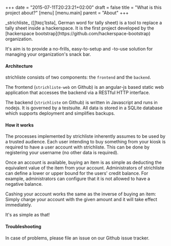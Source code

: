 +++
date = "2015-07-11T20:23:21+02:00"
draft = false
title = "What is this project about?"
[menu]
  [menu.main]
    parent = "About"
+++

<quote>
_strichliste_ ([ʃtʀɪçˈlɪstə], German word for tally sheet) is a tool to replace
a tally sheet inside a hackerspace. It is the first project developed by the
[hackerspace bootstrap](https://github.com/hackerspace-bootstrap) organization.

It's aim is to provide a no-frills, easy-to-setup and -to-use solution for
managing your organization's snack bar.
</quote>

#### Architecture

strichliste consists of two components: the `frontend` and the `backend`.

The frontend (`strichliste-web` on Github) is an angular-js based static web
application that accesses the backend via a RESTful HTTP interface.

The backend (`strichliste` on Github) is written in Javascript and runs in
nodejs. It is governed by a testsuite. All data is stored in a SQLite database
which supports deployment and simplifies backups.

#### How it works

The processes implemented by strichliste inherently assumes to be used by a
trusted audience. Each user intending to buy something from your kiosk is
required to have a user account with strichliste. This can be done by
registering your username (no other data is required).

Once an account is available, buying an item is as simple as deducting the
equivalent value of the item from your account. Administrators of strichliste
can define a lower or upper bound for the users' credit balance. For example,
administrators can configure that it is not allowed to have a negative balance.

Cashing your account works the same as the inverse of buying an item: Simply
charge your account with the given amount and it will take effect immediately.

It's as simple as that!

#### Troubleshooting

In case of problems, please file an issue on our Github issue tracker.
